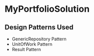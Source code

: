 # MyPortfolioSolution

## Design Patterns Used
* GenericRepository Pattern
* UnitOfWork Pattern
* Result Pattern
